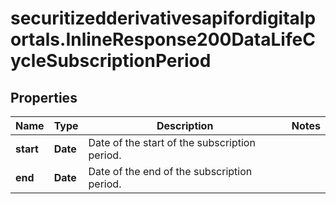 # securitizedderivativesapifordigitalportals.InlineResponse200DataLifeCycleSubscriptionPeriod

## Properties

Name | Type | Description | Notes
------------ | ------------- | ------------- | -------------
**start** | **Date** | Date of the start of the subscription period. | 
**end** | **Date** | Date of the end of the subscription period. | 


